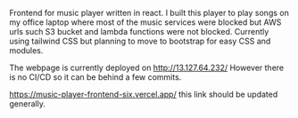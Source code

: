 Frontend for music player written in react.
I built this player to play songs on my office laptop where most of the music services were blocked but AWS urls such S3 bucket and lambda functions were not blocked.
Currently using tailwind CSS but planning to move to bootstrap for easy CSS and modules.

The webpage is currently deployed on http://13.127.64.232/
However there is no CI/CD so it can be behind a few commits.

https://music-player-frontend-six.vercel.app/ this link should be updated generally.
